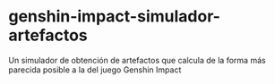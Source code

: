 # genshin-impact-simulador-artefactos
Un simulador de obtención de artefactos que calcula de la forma más parecida posible a la del juego Genshin Impact
